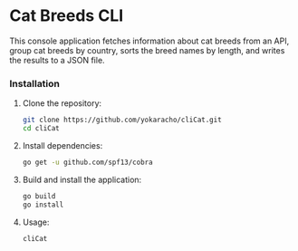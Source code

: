 # Cat Breeds CLI

This console application fetches information about cat breeds from an API, group cat breeds by country, sorts the breed names by length, and writes the results to a JSON file.

### Installation

1. Clone the repository:

   ```bash
   git clone https://github.com/yokaracho/cliCat.git
   cd cliCat
2. Install dependencies:
    ```bash
   go get -u github.com/spf13/cobra
3. Build and install the application:
   ```bash
   go build
   go install
4. Usage:
   ```bash
   cliCat